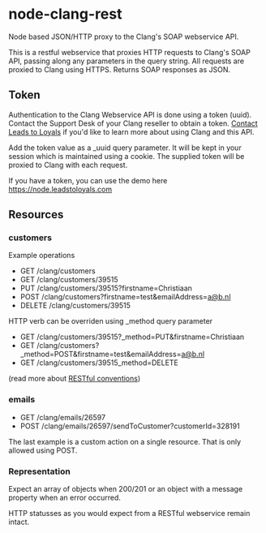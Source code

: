 # node-clang-rest

Node based JSON/HTTP proxy to the Clang's SOAP webservice API.

This is a restful webservice that proxies HTTP requests to Clang's SOAP API, passing along any parameters in the query string. All requests are proxied to Clang using HTTPS. Returns SOAP responses as JSON.

## Token

Authentication to the Clang Webservice API is done using a token (uuid). Contact the Support Desk of your Clang reseller to obtain a token. [Contact Leads to Loyals](http://www.leadstoloyals.nl/en/contact.html) if you'd like to learn more about using Clang and this API.

Add the token value as a _uuid query parameter. It will be kept in your session which is maintained using a cookie. The supplied token will be proxied to Clang with each request.

If you have a token, you can use the demo here https://node.leadstoloyals.com

## Resources

### customers

Example operations
- GET /clang/customers
- GET /clang/customers/39515
- PUT /clang/customers/39515?firstname=Christiaan
- POST /clang/customers?firstname=test&emailAddress=a@b.nl
- DELETE /clang/customers/39515

HTTP verb can be overriden using _method query parameter
- GET /clang/customers/39515?_method=PUT&firstname=Christiaan
- GET /clang/customers?_method=POST&firstname=test&emailAddress=a@b.nl
- GET /clang/customers/39515_method=DELETE

(read more about [RESTful conventions](http://microformats.org/wiki/rest/urls))

### emails

- GET /clang/emails/26597
- POST /clang/emails/26597/sendToCustomer?customerId=328191

The last example is a custom action on a single resource. That is only allowed using POST.

### Representation

Expect an array of objects when 200/201 or an object with a message property when an error occurred.

HTTP statusses as you would expect from a RESTful webservice remain intact.

